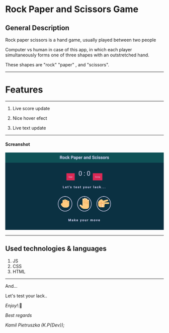 # **Rock Paper and Scissors Game**

## General Description

Rock paper scissors is a hand game, usually played between two people

Computer vs human in case of this app, in which each player simultaneously forms one of three shapes with an outstretched hand.

These shapes are "rock" "paper" , and "scissors".

---

# **Features**

---

1. Live score update

2. Nice hover efect
3. Live text update

---

#### Screanshot

![Game screanshot](assets\RPS-app-screanshot.png)

---

## **Used technologies & languages**

1. JS
2. CSS
3. HTML

---

And...

Let's test your lack..

_Enjoy!_:🙂

_Best regards_

_Kamil Pietruszka (K.P{Dev});_
